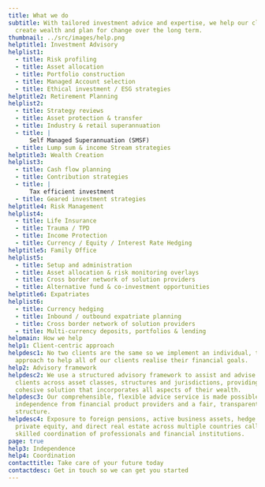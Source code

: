 ```yaml
---
title: What we do
subtitle: With tailored investment advice and expertise, we help our clients to
  create wealth and plan for change over the long term.
thumbnail: ../src/images/help.png
helptitle1: Investment Advisory
helplist1:
  - title: Risk profiling
  - title: Asset allocation
  - title: Portfolio construction
  - title: Managed Account selection
  - title: Ethical investment / ESG strategies
helptitle2: Retirement Planning
helplist2:
  - title: Strategy reviews
  - title: Asset protection & transfer
  - title: Industry & retail superannuation
  - title: |
      Self Managed Superannuation (SMSF)
  - title: Lump sum & income Stream strategies
helptitle3: Wealth Creation
helplist3:
  - title: Cash flow planning
  - title: Contribution strategies
  - title: |
      Tax efficient investment
  - title: Geared investment strategies
helptitle4: Risk Management
helplist4:
  - title: Life Insurance
  - title: Trauma / TPD
  - title: Income Protection
  - title: Currency / Equity / Interest Rate Hedging
helptitle5: Family Office
helplist5:
  - title: Setup and administration
  - title: Asset allocation & risk monitoring overlays
  - title: Cross border network of solution providers
  - title: Alternative fund & co-investment opportunities
helptitle6: Expatriates
helplist6:
  - title: Currency hedging
  - title: Inbound / outbound expatriate planning
  - title: Cross border network of solution providers
  - title: Multi-currency deposits, portfolios & lending
helpmain: How we help
help1: Client-centric approach
helpdesc1: No two clients are the same so we implement an individual, tailored
  approach to help all of our clients realise their financial goals.
help2: Advisory framework
helpdesc2: We use a structured advisory framework to assist and advise our
  clients across asset classes, structures and jurisdictions, providing a
  cohesive solution that incorporates all aspects of their wealth.
helpdesc3: Our comprehensible, flexible advice service is made possible by our
  independence from financial product providers and a fair, transparent flat fee
  structure.
helpdesc4: Exposure to foreign pensions, active business assets, hedge funds,
  private equity, and direct real estate across multiple countries calls for the
  skilled coordination of professionals and financial institutions.
page: true
help3: Independence
help4: Coordination
contacttitle: Take care of your future today
contactdesc: Get in touch so we can get you started
---
```

